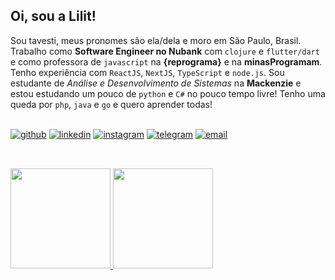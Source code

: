 ## Oi, sou a Lilit!

Sou tavesti, meus pronomes são ela/dela e moro em São Paulo, Brasil. Trabalho como <b>Software Engineer no Nubank</b> com `clojure` e `flutter/dart` e como professora de `javascript` na <b>{reprograma}</b> e na <b>minasProgramam</b>. Tenho experiência com `ReactJS`, `NextJS`, `TypeScript` e `node.js`. Sou estudante de <i>Análise e Desenvolvimento de Sistemas</i> na <b>Mackenzie</b> e estou estudando um pouco de `python` e `C#` no pouco tempo livre! Tenho uma queda por `php`, `java` e `go` e quero aprender todas!

<br>
<div>
  <a href="https://gist.github.com/lilitbandeira"><img alt="github" src="https://img.shields.io/badge/Follow-100000?style=for-the-badge&logo=github&logoColor=white"/></a>
  <a href="https://www.linkedin.com/in/lilitbandeira"><img alt="linkedin" src="https://img.shields.io/badge/LinkedIn-0077B5?style=for-the-badge&logo=linkedin&logoColor=white"/></a>
  <a href="https://www.instagram.com/lilitbandeira/"><img alt="instagram" src="https://img.shields.io/badge/Instagram-E4405F?style=for-the-badge&logo=instagram&logoColor=white" /></a>
  <a href="https://t.me/lilitbandeira"><img alt="telegram" src="https://img.shields.io/badge/Telegram-2CA5E0?style=for-the-badge&logo=telegram&logoColor=white" /></a>
  <a href="mailto:devlilitbandeira@gmail.com"><img alt="email" src="https://img.shields.io/badge/Gmail-D14836?style=for-the-badge&logo=gmail&logoColor=white"/></a>
</div>

##  
<br>
  
<div>
  <a href="https://github.com/lilitbandeira/">
    <img height=160 src="https://github-readme-stats.vercel.app/api?username=lilitbandeira&show_icons=true&theme=tokyonight&count_private=true&includes_all_commits=true" />
    <img height=160 src="https://github-readme-stats.vercel.app/api/top-langs/?username=lilitbandeira&show_icons=true&hide=html&layout=compact&theme=tokyonight&count_private=true&includes_all_commits=true" />
  </a>
</div>
